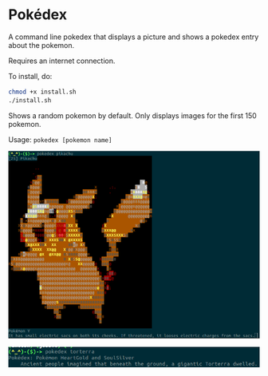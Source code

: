 # Pokédex
A command line pokedex that displays a picture and shows a pokedex entry about the pokemon.

Requires an internet connection.

To install, do:

```bash
chmod +x install.sh
./install.sh
```

Shows a random pokemon by default. Only displays images for the first 150 pokemon.

Usage: `pokedex [pokemon name]`

![Sample](sample.png)

![Sample1](sample1.png)
